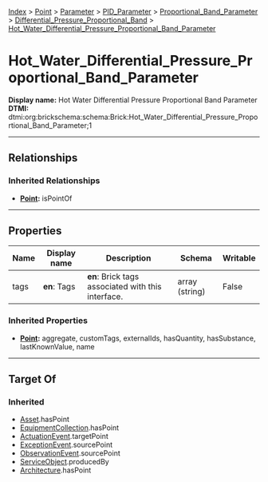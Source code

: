 [Index](../../../../../Index.md) > [Point](../../../../Point.md) > [Parameter](../../../Parameter.md) > [PID_Parameter](../../PID_Parameter.md) > [Proportional_Band_Parameter](../Proportional_Band_Parameter.md) > [Differential_Pressure_Proportional_Band](Differential_Pressure_Proportional_Band.md) > [Hot_Water_Differential_Pressure_Proportional_Band_Parameter](#)
# Hot_Water_Differential_Pressure_Proportional_Band_Parameter

**Display name:** Hot Water Differential Pressure Proportional Band Parameter<br />
**DTMI:** dtmi:org:brickschema:schema:Brick:Hot_Water_Differential_Pressure_Proportional_Band_Parameter;1

---

## Relationships

### Inherited Relationships
* **[Point](../../../../Point.md):** isPointOf

---

## Properties

|Name|Display name|Description|Schema|Writable|
|-|-|-|-|-|
|tags|**en**: Tags|**en**: Brick tags associated with this interface.|array (string)|False|
### Inherited Properties
* **[Point](../../../../Point.md):** aggregate, customTags, externalIds, hasQuantity, hasSubstance, lastKnownValue, name

---

## Target Of
### Inherited
* [Asset](../../../../../Asset/Asset.md).hasPoint
* [EquipmentCollection](../../../../../Collection/EquipmentCollection.md).hasPoint
* [ActuationEvent](../../../../../Event/PointEvent/ActuationEvent.md).targetPoint
* [ExceptionEvent](../../../../../Event/PointEvent/ExceptionEvent.md).sourcePoint
* [ObservationEvent](../../../../../Event/PointEvent/ObservationEvent.md).sourcePoint
* [ServiceObject](../../../../../Information/ServiceObject/ServiceObject.md).producedBy
* [Architecture](../../../../../Space/Architecture/Architecture.md).hasPoint
